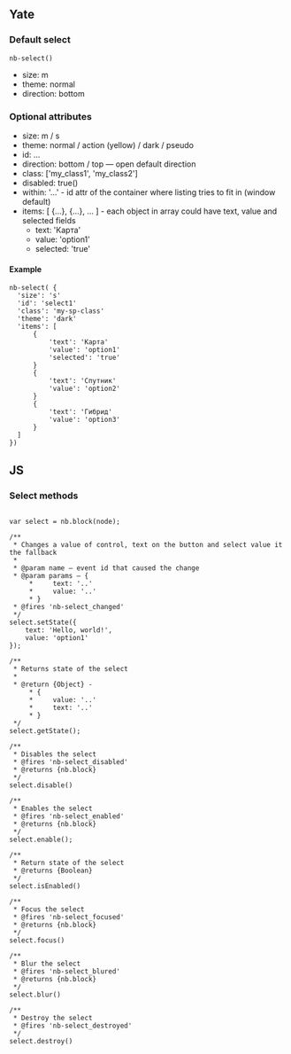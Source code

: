 ## Yate
### Default select

    nb-select()

* size: m
* theme: normal
* direction: bottom

### Optional attributes
* size: m / s
* theme: normal / action (yellow) / dark / pseudo
* id: ...
* direction: bottom / top — open default direction
* class: ['my_class1', 'my_class2']
* disabled: true()
* within: '...' - id attr of the container where listing tries to fit in (window default)
* items: [ {...}, {...}, ... ] - each object in array could have text, value and selected fields
    * text: 'Карта'
    * value: 'option1'
    * selected: 'true'

#### Example

```
nb-select( {
  'size': 's'
  'id': 'select1'
  'class': 'my-sp-class'
  'theme': 'dark'
  'items': [
      {
          'text': 'Карта'
          'value': 'option1'
          'selected': 'true'
      }
      {
          'text': 'Спутник'
          'value': 'option2'
      }
      {
          'text': 'Гибрид'
          'value': 'option3'
      }
  ]
})
```

## JS

### Select methods

```

var select = nb.block(node);

/**
 * Changes a value of control, text on the button and select value it the fallback
 *
 * @param name — event id that caused the change
 * @param params — {
     *     text: '..'
     *     value: '..'
     * }
 * @fires 'nb-select_changed'
 */
select.setState({
    text: 'Hello, world!',
    value: 'option1'
});

/**
 * Returns state of the select
 *
 * @return {Object} -
     * {
     *     value: '..'
     *     text: '..'
     * }
 */
select.getState();

/**
 * Disables the select
 * @fires 'nb-select_disabled'
 * @returns {nb.block}
 */
select.disable()

/**
 * Enables the select
 * @fires 'nb-select_enabled'
 * @returns {nb.block}
 */
select.enable();

/**
 * Return state of the select
 * @returns {Boolean}
 */
select.isEnabled()

/**
 * Focus the select
 * @fires 'nb-select_focused'
 * @returns {nb.block}
 */
select.focus()

/**
 * Blur the select
 * @fires 'nb-select_blured'
 * @returns {nb.block}
 */
select.blur()

/**
 * Destroy the select
 * @fires 'nb-select_destroyed'
 */
select.destroy()


```